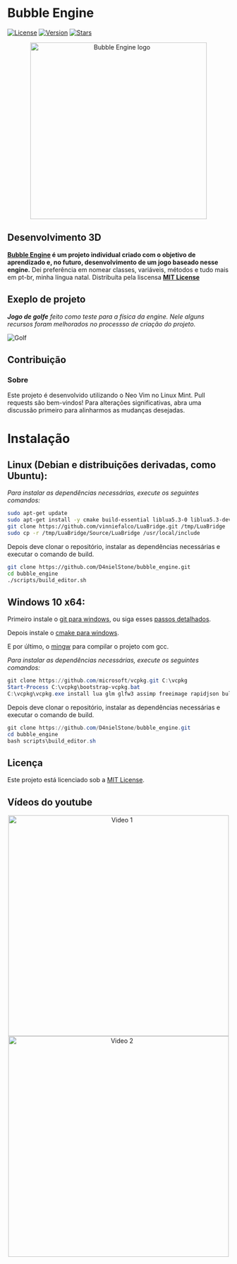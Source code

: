 # **Bubble Engine**
[![License](https://img.shields.io/github/license/d4nielstone/bubble_engine)](https://github.com/D4nielStone/bubble_engine/blob/master/LICENSE)
[![Version](https://img.shields.io/github/v/tag/d4nielstone/bubble_engine)](https://github.com/D4nielStone/bubble_engine/tags)
[![Stars](https://img.shields.io/github/stars/d4nielstone/bubble_engine?style=social)](https://github.com/D4nielStone/bubble_engine/stargazers)
<p align="center">
  <a href="https://d4nielstone.github.io/bubble_engine">
    <img src="https://github.com/user-attachments/assets/c5a24614-03ec-405e-8eae-55ab74326a66" width="400" alt="Bubble Engine logo">
  </a>
</p>


## **Desenvolvimento 3D**

**[Bubble Engine](https://d4nielstone.github.io/bubble_engine) é um projeto individual criado com o objetivo de aprendizado e, no futuro, desenvolvimento de um jogo baseado nesse engine.** Dei preferência em nomear classes, variáveis, métodos e tudo mais em pt-br, minha língua natal. 
Distribuíta pela liscensa **[MIT License](https://choosealicense.com/licenses/mit/)**

## **Exeplo de projeto**
***Jogo de golfe** feito como teste para a física da engine. Nele alguns recursos foram melhorados no processso de criação do projeto.*

![Golf](https://github.com/user-attachments/assets/65968911-e9cd-44c7-868b-81286b40889d)

## **Contribuição**
### **Sobre**
Este projeto é desenvolvido utilizando o Neo Vim no Linux Mint. Pull requests são bem-vindos! Para alterações significativas, abra uma discussão primeiro para alinharmos as mudanças desejadas.

# **Instalação**
## **Linux (Debian e distribuições derivadas, como Ubuntu):**

*Para instalar as dependências necessárias, execute os seguintes comandos:*

```bash
sudo apt-get update
sudo apt-get install -y cmake build-essential liblua5.3-0 liblua5.3-dev libglm-dev libglfw3-dev libassimp-dev libfreeimage-dev rapidjson-dev libbullet-dev libfreetype6-dev
git clone https://github.com/vinniefalco/LuaBridge.git /tmp/LuaBridge
sudo cp -r /tmp/LuaBridge/Source/LuaBridge /usr/local/include
```
Depois deve clonar o repositório, instalar as dependências necessárias e executar o comando de build.
```bash
git clone https://github.com/D4nielStone/bubble_engine.git
cd bubble_engine
./scripts/build_editor.sh
```
## **Windows 10 x64:**
Primeiro instale o [git para windows](https://git-scm.com/downloads/win), ou siga esses [passos detalhados](https://www.geeksforgeeks.org/install-git-on-windows/).

Depois instale o [cmake para windows](https://cmake.org/download/).

E por último, o [mingw](https://e2pc.unicentro.br/tutoriais/mingw.html) para compilar o projeto com gcc.

*Para instalar as dependências necessárias, execute os seguintes comandos:*

```powershell
git clone https://github.com/microsoft/vcpkg.git C:\vcpkg
Start-Process C:\vcpkg\bootstrap-vcpkg.bat
C:\vcpkg\vcpkg.exe install lua glm glfw3 assimp freeimage rapidjson bullet3 freetype LuaBridge
```
Depois deve clonar o repositório, instalar as dependências necessárias e executar o comando de build.
```powershell
git clone https://github.com/D4nielStone/bubble_engine.git
cd bubble_engine
bash scripts\build_editor.sh
```

## Licença
Este projeto está licenciado sob a [MIT License](https://choosealicense.com/licenses/mit/).

## Vídeos do youtube
<p align="center">
  <a href="https://youtu.be/qS8rZQ_BfRA">
    <img src="https://github.com/user-attachments/assets/fc9f3c5e-1919-4099-8339-774a22db1503" width="500" alt="Video 1">
  </a>
  <a href="https://www.youtube.com/watch?v=JXo_AMSbO0Q&ab_channel=D4NL">
    <img src="https://github.com/user-attachments/assets/ddf1fab5-8873-43de-83e6-da597637dba0" width="500" alt="Video 2">
  </a>
</p>
